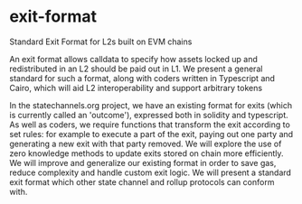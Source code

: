 # exit-format
Standard Exit Format for L2s built on EVM chains


An exit format allows calldata to specify how assets locked up and redistributed in an L2 should be paid out in L1. We present a general standard for such a format, along with coders written in Typescript and Cairo, which will aid L2 interoperability and support arbitrary tokens


In the statechannels.org project, we have an existing format for exits (which is currently called an 'outcome'), expressed both in solidity and typescript. As well as coders, we require functions that transform the exit according to set rules: for example to execute a part of the exit, paying out one party and generating a new exit with that party removed.  We will explore the use of zero knowledge methods to update exits stored on chain more efficiently. We will improve and generalize our existing format in order to save gas, reduce complexity and handle custom exit logic. We will present a standard exit format which other state channel and rollup protocols can conform with.
